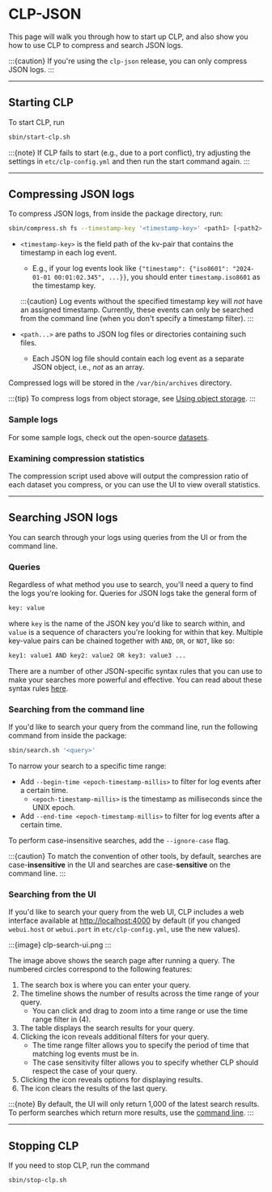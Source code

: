 # CLP-JSON

This page will walk you through how to start up CLP, and also show you how to use CLP to compress and search JSON logs.

:::{caution}
If you're using the `clp-json` release, you can only compress JSON logs.
:::

---

## Starting CLP

To start CLP, run

```bash
sbin/start-clp.sh
```

:::{note}
If CLP fails to start (e.g., due to a port conflict), try adjusting the settings in
`etc/clp-config.yml` and then run the start command again.
:::

---

## Compressing JSON logs

To compress JSON logs, from inside the package directory, run:

```bash
sbin/compress.sh fs --timestamp-key '<timestamp-key>' <path1> [<path2> ...]
```

* `<timestamp-key>` is the field path of the kv-pair that contains the timestamp in each log event.
    * E.g., if your log events look like
      `{"timestamp": {"iso8601": "2024-01-01 00:01:02.345", ...}}`, you should enter
      `timestamp.iso8601` as the timestamp key.

  :::{caution}
  Log events without the specified timestamp key will _not_ have an assigned timestamp. Currently,
  these events can only be searched from the command line (when you don't specify a timestamp
  filter).
  :::

* `<path...>` are paths to JSON log files or directories containing such files.
    * Each JSON log file should contain each log event as a separate JSON object,
      i.e., _not_ as an array.

Compressed logs will be stored in the `/var/bin/archives` directory.

:::{tip}
To compress logs from object storage, see
[Using object storage](../../guides/guides-using-object-storage/index).
:::

### Sample logs

For some sample logs, check out the open-source [datasets](../../resources/resources-datasets.md).

### Examining compression statistics

The compression script used above will output the compression ratio of each dataset you compress, or
you can use the UI to view overall statistics.

---

## Searching JSON logs

You can search through your logs using queries from the UI or from the command line.

### Queries

Regardless of what method you use to search, you'll need a query to find the logs you're looking for. Queries for JSON logs take the general form of

```bash
key: value
```

where `key` is the name of the JSON key you'd like to search within, and `value` is a sequence of characters you're looking for within that key. Multiple key-value pairs can be chained together with `AND`, `OR`, or `NOT`, like so:

```bash
key1: value1 AND key2: value2 OR key3: value3 ...
```

There are a number of other JSON-specific syntax rules that you can use to make your searches more powerful and effective. You can read about these syntax rules [here](../../reference/reference-json-search-syntax).

### Searching from the command line

If you'd like to search your query from the command line, run the following command from inside the package:

```bash
sbin/search.sh '<query>'
```

To narrow your search to a specific time range:

* Add `--begin-time <epoch-timestamp-millis>` to filter for log events after a certain time.
    * `<epoch-timestamp-millis>` is the timestamp as milliseconds since the UNIX epoch.
* Add `--end-time <epoch-timestamp-millis>` to filter for log events after a certain time.

To perform case-insensitive searches, add the `--ignore-case` flag.

:::{caution}
To match the convention of other tools, by default, searches are case-**insensitive** in the UI and
searches are case-**sensitive** on the command line.
:::

### Searching from the UI

If you'd like to search your query from the web UI, CLP includes a web interface available at [http://localhost:4000](http://localhost:4000) by default (if you changed `webui.host` or `webui.port` in `etc/clp-config.yml`, use the new values).

:::{image} clp-search-ui.png
:::

The image above shows the search page after running a query. The numbered circles correspond to the following features:

1. The search box is where you can enter your query.
2. The timeline shows the number of results across the time range of your query.
   * You can click and drag to zoom into a time range or use the time range filter in (4).
3. The table displays the search results for your query.
4. Clicking the <i class="fa fa-bars"></i> icon reveals additional filters for your query.
   * The time range filter allows you to specify the period of time that matching log events must be
     in.
   * The case sensitivity filter allows you to specify whether CLP should respect the case of your
     query.
5. Clicking the <i class="fa fa-cog"></i> icon reveals options for displaying results.
6. The <i class="fa fa-trash"></i> icon clears the results of the last query.

:::{note}
By default, the UI will only return 1,000 of the latest search results. To perform searches which
return more results, use the [command line](#searching-from-the-command-line).
:::

---

## Stopping CLP

If you need to stop CLP, run the command

```bash
sbin/stop-clp.sh
```
